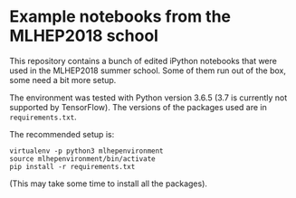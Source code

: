 # Example notebooks from the MLHEP2018 school

This repository contains a bunch of edited iPython notebooks that were used in the MLHEP2018 summer school. Some of them run out of the box, some need a bit more setup.

The environment was tested with Python version 3.6.5 (3.7 is currently not supported by TensorFlow). The versions of the packages used are in `requirements.txt`.

The recommended setup is:

    virtualenv -p python3 mlhepenvironment
    source mlhepenvironment/bin/activate
    pip install -r requirements.txt

(This may take some time to install all the packages).